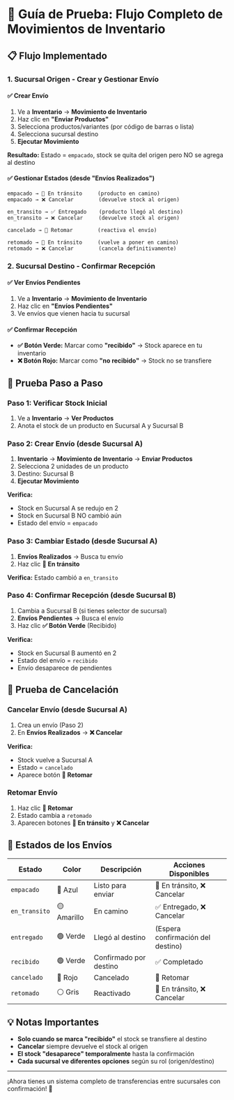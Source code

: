 # 🧪 Guía de Prueba: Flujo Completo de Movimientos de Inventario

## 📋 Flujo Implementado

### 1. **Sucursal Origen** - Crear y Gestionar Envío

#### ✅ Crear Envío

1. Ve a **Inventario** → **Movimiento de Inventario**
2. Haz clic en **"Enviar Productos"**
3. Selecciona productos/variantes (por código de barras o lista)
4. Selecciona sucursal destino
5. **Ejecutar Movimiento**

**Resultado:** Estado = `empacado`, stock se quita del origen pero NO se agrega al destino

#### ✅ Gestionar Estados (desde "Envíos Realizados")

```
empacado → 🚚 En tránsito     (producto en camino)
empacado → ❌ Cancelar        (devuelve stock al origen)

en_transito → ✅ Entregado    (producto llegó al destino)
en_transito → ❌ Cancelar     (devuelve stock al origen)

cancelado → 🔄 Retomar        (reactiva el envío)

retomado → 🚚 En tránsito     (vuelve a poner en camino)
retomado → ❌ Cancelar        (cancela definitivamente)
```

### 2. **Sucursal Destino** - Confirmar Recepción

#### ✅ Ver Envíos Pendientes

1. Ve a **Inventario** → **Movimiento de Inventario**
2. Haz clic en **"Envíos Pendientes"**
3. Ve envíos que vienen hacia tu sucursal

#### ✅ Confirmar Recepción

- **✅ Botón Verde:** Marcar como **"recibido"** → Stock aparece en tu inventario
- **❌ Botón Rojo:** Marcar como **"no recibido"** → Stock no se transfiere

## 🎯 Prueba Paso a Paso

### Paso 1: Verificar Stock Inicial

1. Ve a **Inventario** → **Ver Productos**
2. Anota el stock de un producto en Sucursal A y Sucursal B

### Paso 2: Crear Envío (desde Sucursal A)

1. **Inventario** → **Movimiento de Inventario** → **Enviar Productos**
2. Selecciona 2 unidades de un producto
3. Destino: Sucursal B
4. **Ejecutar Movimiento**

**Verifica:**

- Stock en Sucursal A se redujo en 2
- Stock en Sucursal B NO cambió aún
- Estado del envío = `empacado`

### Paso 3: Cambiar Estado (desde Sucursal A)

1. **Envíos Realizados** → Busca tu envío
2. Haz clic **🚚 En tránsito**

**Verifica:** Estado cambió a `en_transito`

### Paso 4: Confirmar Recepción (desde Sucursal B)

1. Cambia a Sucursal B (si tienes selector de sucursal)
2. **Envíos Pendientes** → Busca el envío
3. Haz clic **✅ Botón Verde** (Recibido)

**Verifica:**

- Stock en Sucursal B aumentó en 2
- Estado del envío = `recibido`
- Envío desaparece de pendientes

## 🧪 Prueba de Cancelación

### Cancelar Envío (desde Sucursal A)

1. Crea un envío (Paso 2)
2. En **Envíos Realizados** → **❌ Cancelar**

**Verifica:**

- Stock vuelve a Sucursal A
- Estado = `cancelado`
- Aparece botón **🔄 Retomar**

### Retomar Envío

1. Haz clic **🔄 Retomar**
2. Estado cambia a `retomado`
3. Aparecen botones **🚚 En tránsito** y **❌ Cancelar**

## 🚨 Estados de los Envíos

| Estado        | Color       | Descripción            | Acciones Disponibles              |
| ------------- | ----------- | ---------------------- | --------------------------------- |
| `empacado`    | 🔵 Azul     | Listo para enviar      | 🚚 En tránsito, ❌ Cancelar       |
| `en_transito` | 🟡 Amarillo | En camino              | ✅ Entregado, ❌ Cancelar         |
| `entregado`   | 🟢 Verde    | Llegó al destino       | (Espera confirmación del destino) |
| `recibido`    | 🟢 Verde    | Confirmado por destino | ✅ Completado                     |
| `cancelado`   | 🔴 Rojo     | Cancelado              | 🔄 Retomar                        |
| `retomado`    | ⚪ Gris     | Reactivado             | 🚚 En tránsito, ❌ Cancelar       |

## 💡 Notas Importantes

- **Solo cuando se marca "recibido"** el stock se transfiere al destino
- **Cancelar** siempre devuelve el stock al origen
- **El stock "desaparece" temporalmente** hasta la confirmación
- **Cada sucursal ve diferentes opciones** según su rol (origen/destino)

---

¡Ahora tienes un sistema completo de transferencias entre sucursales con confirmación! 🎉
